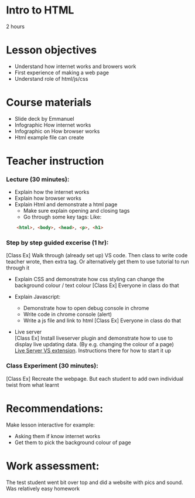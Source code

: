 # Intro to HTML
2 hours

# Lesson objectives
- Understand how internet works and browers work
- First experience of making a web page
- Understand role of html/js/css

# Course materials
- Slide deck by Emmanuel
- Infographic How internet works
- Infographic on How browser works
- Html example file can create


# Teacher instruction
### Lecture (30 minutes):
- Explain how the internet works
- Explain how browser works
- Explain Html and demonstrate a html page
    - Make sure explain opening and closing tags
    - Go through some key tags: Like:
```html
    <html>, <body>, <head>, <p>, <h1>
```

### Step by step guided excerise (1 hr):
[Class Ex] Walk through (already set up) VS code. Then class to write code teacher wrote, then extra tag. 
Or alternatively get them to use tutorial to run through it

- Explain CSS and demonstrate how css styling can change the background colour / text colour
[Class Ex] Everyone in class do that

- Explain Javascript:
    - Demonstrate how to open debug console in chrome
    - Write code in chrome console (alert)
    - Write a js file and link to html
[Class Ex] Everyone in class do that

- Live server  
[Class Ex] Install liveserver plugin and demonstrate how to use to display live updating data. (By e.g. changing the colour of a page)  
[Live Server VS extension](https://marketplace.visualstudio.com/items?itemName=ritwickdey.LiveServer). Instructions there for how to start it up


### Class Experiment (30 minutes): 
[Class Ex] Recreate the webpage. But each student to add own individual twist from what learnt

# Recommendations:
Make lesson interactive for example:
- Asking them if know internet works
- Get them to pick the background colour of page 


# Work assessment:
The test student went bit over top and did a website with pics and sound. Was relatively easy homework
